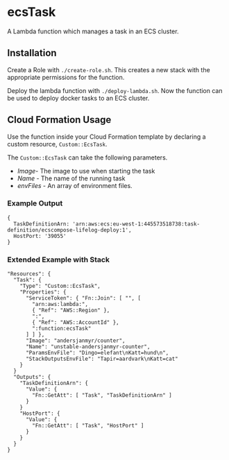 # ecsTask

A Lambda function which manages a task in an ECS cluster.

## Installation

Create a Role with `./create-role.sh`. This creates a new stack with the
appropriate permissions for the function.

Deploy the lambda function with `./deploy-lambda.sh`. Now the function can be
used to deploy docker tasks to an ECS cluster.

## Cloud Formation Usage

Use the function inside your Cloud Formation template by declaring a custom
resource, `Custom::EcsTask`.

The `Custom::EcsTask` can take the following parameters.

* *Image*- The image to use when starting the task
* *Name* - The name of the running task
* *envFiles* - An array of environment files.

### Example Output

```
{
  TaskDefinitionArn: 'arn:aws:ecs:eu-west-1:445573518738:task-definition/ecscompose-lifelog-deploy:1',
  HostPort: '39055'
}
```


### Extended Example with Stack

```
"Resources": {
  "Task": {
    "Type": "Custom::EcsTask",
    "Properties": {
      "ServiceToken": { "Fn::Join": [ "", [
        "arn:aws:lambda:",
        { "Ref": "AWS::Region" },
        ":",
        { "Ref": "AWS::AccountId" },
        ":function:ecsTask"
      ] ] },
      "Image": "andersjanmyr/counter",
      "Name": "unstable-andersjanmyr-counter",
      "ParamsEnvFile": "Dingo=elefant\nKatt=hund\n",
      "StackOutputsEnvFile": "Tapir=aardvark\nKatt=cat"
    }
  }
  "Outputs": {
    "TaskDefinitionArn": {
      "Value": {
        "Fn::GetAtt": [ "Task", "TaskDefinitionArn" ]
      }
    }
    "HostPort": {
      "Value": {
        "Fn::GetAtt": [ "Task", "HostPort" ]
      }
    }
  }
}
```


